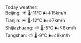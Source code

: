 Today weather:  
Beijing: ☀️   🌡️-11°C 🌬️↓15km/h  
Tianjin: ☀️   🌡️-12°C 🌬️↓7km/h  
Shijiazhuang: ⛅️  🌡️-5°C 🌬️↖6km/h  
Tangshan: ⛅️  🌡️-9°C 🌬️↙9km/h  
